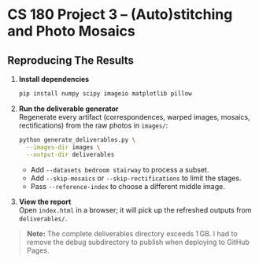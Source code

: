 # CS 180 Project 3 – (Auto)stitching and Photo Mosaics

## Reproducing The Results

1. **Install dependencies**  
   ```bash
   pip install numpy scipy imageio matplotlib pillow
   ```

3. **Run the deliverable generator**  
   Regenerate every artifact (correspondences, warped images, mosaics, rectifications) from the raw photos in `images/`:
   ```bash
   python generate_deliverables.py \
     --images-dir images \
     --output-dir deliverables
   ```

   - Add `--datasets bedroom stairway` to process a subset.  
   - Add `--skip-mosaics` or `--skip-rectifications` to limit the stages.  
   - Pass `--reference-index` to choose a different middle image.

4. **View the report**  
   Open `index.html` in a browser; it will pick up the refreshed outputs from `deliverables/`.

> **Note:** The complete deliverables directory exceeds 1 GB. I had to remove the debug subdirectory to publish when deploying to GitHub Pages.